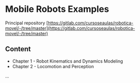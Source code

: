 # Mobile Robots Examples

Principal repository [https://gitlab.com/cursoseaulas/robotica-movel/-/tree/master](https://gitlab.com/cursoseaulas/robotica-movel/-/tree/master)

## Content

* Chapter 1 - Robot Kinematics and Dynamics Modeling
* Chapter 2 - Locomotion and Perception

...
